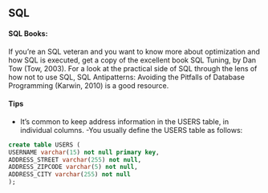 ## SQL

#### SQL Books:
If you’re an SQL veteran and you want to know more about optimization and how SQL is executed, get a copy of the excellent book SQL Tuning, by Dan Tow (Tow,
2003). For a look at the practical side of SQL through the lens of how not to use SQL, SQL Antipatterns: Avoiding the Pitfalls of Database Programming (Karwin, 2010) is a good
resource.

#### Tips
- It’s common to keep address information in the USERS table, in individual columns.
-You usually define the USERS table as follows:
```sql
create table USERS (
USERNAME varchar(15) not null primary key,
ADDRESS_STREET varchar(255) not null,
ADDRESS_ZIPCODE varchar(5) not null,
ADDRESS_CITY varchar(255) not null
);
```
